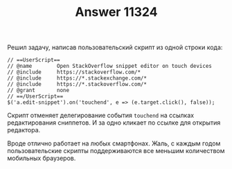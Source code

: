 ﻿---
title: "Answer 11324"
se.owner.user_id: 406363
se.owner.display_name: "DiD"
se.owner.link: "https://ru.meta.stackoverflow.com/users/406363/did"
se.answer_id: 11324
se.question_id: 11305
se.post_type: answer
se.is_accepted: False
---
<p>Решил задачу, написав пользовательский скрипт из одной строки кода:</p>
<pre><code>// ==UserScript==
// @name        Open StackOverflow snippet editor on touch devices
// @include     https://stackoverflow.com/*
// @include     https://*.stackexchange.com/*
// @include     https://*.stackoverflow.com/*
// @grant       none
// ==/UserScript==
$('a.edit-snippet').on('touchend', e =&gt; (e.target.click(), false));
</code></pre>
<p>Скрипт отменяет делегирование события <code>touchend</code> на ссылках редактирования сниппетов. И за одно кликает по ссылке для открытия редактора.</p>
<p>Вроде отлично работает на любых смартфонах. Жаль, с каждым годом пользовательские скрипты поддерживаются все меньшим количеством мобильных браузеров.</p>

